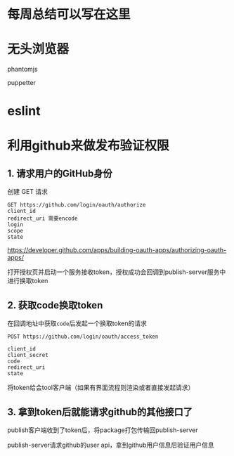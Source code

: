 # 每周总结可以写在这里

# 无头浏览器

phantomjs

puppetter

# eslint

# 利用github来做发布验证权限

## 1. 请求用户的GitHub身份

创建 GET 请求

```
GET https://github.com/login/oauth/authorize
client_id
redirect_uri 需要encode
login
scope
state
```

https://developer.github.com/apps/building-oauth-apps/authorizing-oauth-apps/

打开授权页并启动一个服务接收token，授权成功会回调到publish-server服务中进行换取token

## 2. 获取code换取token

在回调地址中获取`code`后发起一个换取token的请求

```
POST https://github.com/login/oauth/access_token

client_id
client_secret
code
redirect_uri
state
```

将token给会tool客户端（如果有界面流程则渲染或者直接发起请求）

## 3. 拿到token后就能请求github的其他接口了

publish客户端收到了token后，将package打包传输回publish-server

publish-server请求github的user api，拿到github用户信息后验证用户信息

